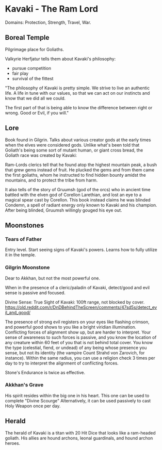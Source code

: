 # Kavaki - The Ram Lord
Domains: Protection, Strength, Travel, War.

## Boreal Temple
Pilgrimage place for Goliaths.

Valkyrie Herfjatur tells them about Kavaki's philosophy:
- pursue competition
- fair play
- survival of the fittest


"The philosophy of Kavaki is pretty simple. We strive to live an authentic life. A life in tune with our values, so that we can act on our instincts and know that we did all we could.

The first part of that is being able to know the difference between right or wrong. Good or Evil, if you will."

## Lore
Book found in Gilgrin. Talks about various creator gods at the early times when the elves were considered gods. Unlike what's been told that Goliath's being some sort of mutant human, or giant cross bread, the Goliath race was created by Kavaki:

Ram-Lords clerics tell that he found atop the highest mountain peak, a bush that grew gems instead of fruit. He plucked the gems and from them came the first goliaths, whom he instructed to find hidden bounty amidst the mountains, and to protect the tribe from harm.

It also tells of the story of Gruumsh (god of the orcs) who in ancient time battled with the elven god of Corellon Larethian, and lost an eye to a magical spear cast by Corellon. This book instead claims he was blinded Condemn, a spell of radiant energy only known to Kavaki and his champion. After being blinded, Gruumsh willingly gouged his eye out.

## Moonstones
### Tears of Father
Entry level. Start seeing signs of Kavaki's powers. Learns how to fully utilize it in the temple.

### Gilgrin Moonstone
Dear to Akkhan, but not the most powerful one.

When in the presence of a cleric/paladin of Kavaki, detect/good and evil sense is passive and focused.

Divine Sense: True Sight of Kavaki: 100ft range, not blocked by cover.
https://old.reddit.com/r/DnDBehindTheScreen/comments/47sd5s/detect_evil_and_good/

The presence of strong evil registers on your eyes like flashing crimson, and powerful good shows to you like a bright viridian illumination. Conflicting forces of alignment show up, but are harder to interpret. Your sense of awareness to such forces is passive, and you know the location of any creature within 60 feet of you that is not behind total cover. You know the type (celestial, fiend, or undead) of any being whose presence you sense, but not its identity (the vampire Count Strahd von Zarovich, for instance). Within the same radius, you can use a religion check 3 times per day to try to interpret the alignment of conflicting forces.

Stone's Endurance is twice as effective.

### Akkhan's Grave
His spirit resides within the big one in his heart.
This one can be used to complete "Divine Scourge"
Alternatively, it can be used passively to cast Holy Weapon once per day.

## Herald
The herald of Kavaki is a titan with 20 Hit Dice that looks like a ram-headed goliath. His allies are hound archons, leonal guardinals, and hound archon heroes.
